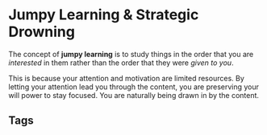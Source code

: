 # Jumpy Learning & Strategic Drowning

The concept of **jumpy learning** is to study things in the order that you are *interested* in them rather than 
the order that they were *given to you*.  

This is because your attention and motivation are limited resources. By letting your attention lead you through the 
content, you are preserving your will power to stay focused. You are naturally being drawn in by the content.  

## Tags
